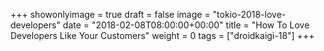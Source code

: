 +++
showonlyimage = true
draft = false
image = "tokio-2018-love-developers"
date = "2018-02-08T08:00:00+00:00"
title = "How To Love Developers Like Your Customers"
weight = 0
tags = ["droidkaigi-18"]
+++

